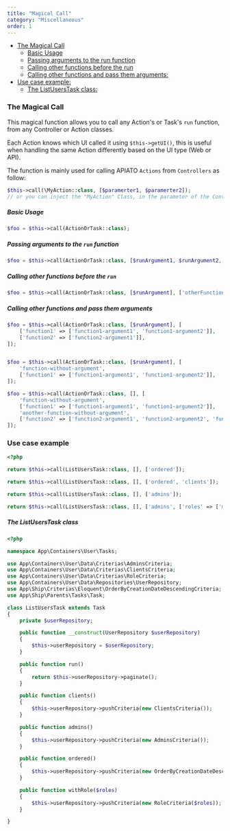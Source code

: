 ```yaml
---
title: "Magical Call"
category: "Miscellaneous"
order: 1
---
```


- [The Magical Call](#the-magical-call)
    + [Basic Usage](#basic-usage)
    + [Passing arguments to the run function](#passing-arguments-to-the-run-function)
    + [Calling other functions before the run](#calling-other-functions-before-the-run)
    + [Calling other functions and pass them arguments:](#calling-other-functions-and-pass-them-arguments)
- [Use case example:](#use-case-example)
    + [The ListUsersTask class:](#the-listuserstask-class)


<a name="the-magical-call"></a>

### The Magical Call

This magical function allows you to call any Action's or Task's `run` function, from any Controller or Action classes.

Each Action knows which UI called it using `$this->getUI()`, this is useful when handling the same Action differently based on the UI type (Web or API).


The function is mainly used for calling APIATO `Actions` from `Controllers` as follow:

```php
$this->call(\MyAction::class, [$paramerter1, $paramerter2]);
// or you can inject the "MyAction" Class, in the parameter of the Controller function, as usual.
```


<a name="basic-usage"></a>

##### Basic Usage

```php
$foo = $this->call(ActionOrTask::class);
```

<a name="passing-arguments-to-the-run-function"></a>

##### Passing arguments to the `run` function

```php
$foo = $this->call(ActionOrTask::class, [$runArgument1, $runArgument2, $runArgument3]);
```

<a name="calling-other-functions-before-the-run"></a>

##### Calling other functions before the `run`

```php
$foo = $this->call(ActionOrTask::class, [$runArgument], ['otherFunction1', 'otherFunction2']);
```

<a name="calling-other-functions-and-pass-them-arguments"></a>

##### Calling other functions and pass them arguments

```php
$foo = $this->call(ActionOrTask::class, [$runArgument], [
    ['function1' => ['function1-argument1', 'function1-argument2']],
    ['function2' => ['function2-argument1']],
]);


$foo = $this->call(ActionOrTask::class, [$runArgument], [
    'function-without-argument',
    ['function1' => ['function1-argument1', 'function1-argument2']],  
]);

$foo = $this->call(ActionOrTask::class, [], [
    'function-without-argument',
    ['function1' => ['function1-argument1', 'function1-argument2']],
    'another-function-without-argument',
    ['function2' => ['function2-argument1', 'function2-argument2', 'function2-argument3']],
]);
```

<a name="use-case-example"></a>

### Use case example

```php
<?php

return $this->call(ListUsersTask::class, [], ['ordered']);

return $this->call(ListUsersTask::class, [], ['ordered', 'clients']);

return $this->call(ListUsersTask::class, [], ['admins']);

return $this->call(ListUsersTask::class, [], ['admins', ['roles' => ['manager', 'employee']]]);
```

<a name="the-listuserstask-class"></a>

##### The ListUsersTask class

```php
<?php

namespace App\Containers\User\Tasks;

use App\Containers\User\Data\Criterias\AdminsCriteria;
use App\Containers\User\Data\Criterias\ClientsCriteria;
use App\Containers\User\Data\Criterias\RoleCriteria;
use App\Containers\User\Data\Repositories\UserRepository;
use App\Ship\Criterias\Eloquent\OrderByCreationDateDescendingCriteria;
use App\Ship\Parents\Tasks\Task;

class ListUsersTask extends Task
{
    private $userRepository;

    public function __construct(UserRepository $userRepository)
    {
        $this->userRepository = $userRepository;
    }

    public function run()
    {
        return $this->userRepository->paginate();
    }

    public function clients()
    {
        $this->userRepository->pushCriteria(new ClientsCriteria());
    }

    public function admins()
    {
        $this->userRepository->pushCriteria(new AdminsCriteria());
    }

    public function ordered()
    {
        $this->userRepository->pushCriteria(new OrderByCreationDateDescendingCriteria());
    }

    public function withRole($roles)
    {
        $this->userRepository->pushCriteria(new RoleCriteria($roles));
    }

}

```
